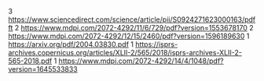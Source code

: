 3 https://www.sciencedirect.com/science/article/pii/S0924271623000163/pdfft
2 https://www.mdpi.com/2072-4292/11/6/729/pdf?version=1553678170
2 https://www.mdpi.com/2072-4292/12/15/2460/pdf?version=1596189630
1 https://arxiv.org/pdf/2004.03830.pdf
1 https://isprs-archives.copernicus.org/articles/XLII-2/565/2018/isprs-archives-XLII-2-565-2018.pdf
1 https://www.mdpi.com/2072-4292/14/4/1048/pdf?version=1645533833
